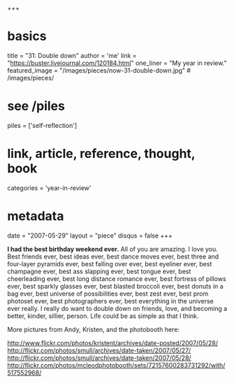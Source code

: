 +++
# basics
title     		 = "31: Double down"
author    		 = 'me'
link      		 = "https://buster.livejournal.com/120184.html"
one_liner 		 = "My year in review."
featured_image = "/images/pieces/now-31-double-down.jpg" # /images/pieces/

# see /piles
piles     		 = ['self-reflection']

# link, article, reference, thought, book
categories  	 = 'year-in-review' 

# metadata
date      		 = "2007-05-29"
layout    		 = "piece"
disqus    		 = false
+++

**I had the best birthday weekend ever.**  All of you are amazing.  I love you.  Best friends ever, best ideas ever, best dance moves ever, best three and four-layer pyramids ever, best falling over ever, best eyeliner ever, best champagne ever, best ass slapping ever, best tongue ever, best cheerleading ever, best long distance romance ever, best fortress of pillows ever, best sparkly glasses ever, best blasted broccoli ever, best donuts in a bag ever, best universe of possibilities ever, best zest ever, best prom photoset ever, best photographers ever, best everything in the universe ever really.  I really do want to double down on friends, love, and becoming a better, kinder, sillier, person.  Life could be as simple as that I think.

More pictures from Andy, Kristen, and the photobooth here:

http://www.flickr.com/photos/kristent/archives/date-posted/2007/05/28/
http://flickr.com/photos/smull/archives/date-taken/2007/05/27/
http://flickr.com/photos/smull/archives/date-taken/2007/05/28/
http://flickr.com/photos/mcleodphotobooth/sets/72157600283731292/with/517552968/
